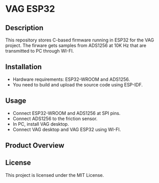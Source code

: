 # VAG ESP32

## Description
This repository stores C-based firmware running in ESP32 for the VAG project. The firware gets samples from ADS1256 at 10K Hz that are transmitted to PC through WI-FI.

## Installation
- Hardware requirements: ESP32-WROOM and ADS1256.
- You need to build and upload the source code using ESP-IDF.

## Usage
- Connect ESP32-WROOM and ADS1256 at SPI pins.
- Connect ADS1256 to the friction sensor.
- In PC, install VAG desktop.
- Connect VAG desktop and VAG ESP32 using WI-FI.

## Product Overview


## License
This project is licensed under the MIT License.

